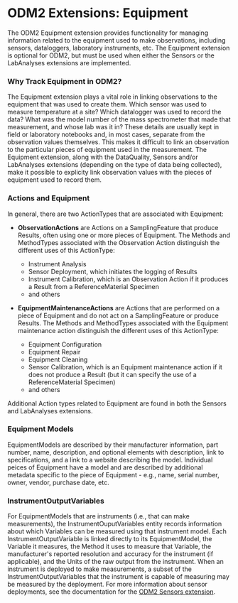 ODM2 Extensions: Equipment
==========================

The ODM2 Equipment extension provides functionality for managing information related to the equipment used to make observations, including sensors, dataloggers, laboratory instruments, etc.  The Equipment extension is optional for ODM2, but must be used when either the Sensors or the LabAnalyses extensions are implemented. 

### Why Track Equipment in ODM2? ###
The Equipment extension plays a vital role in linking observations to the equipment that was used to create them. Which sensor was used to measure temperature at a site? Which datalogger was used to record the data? What was the model number of the mass spectrometer that made that measurement, and whose lab was it in? These details are usually kept in field or laboratory notebooks and, in most cases, separate from the observation values themselves. This makes it difficult to link an observation to the particular pieces of equipment used in the measurement. The Equipment extension, along with the DataQuality, Sensors and/or LabAnalyses extensions (depending on the type of data being collected), make it possible to explicity link observation values with the pieces of equipment used to record them.

### Actions and Equipment ###
In general, there are two ActionTypes that are associated with Equipment:

* **ObservationActions** are Actions on a SamplingFeature that produce Results, often using one or more pieces of Equipment. The Methods and MethodTypes associated with the Observation Action distinguish the different uses of this ActionType:
  * Instrument Analysis
  * Sensor Deployment, which initiates the logging of Results
  * Instrument Calibration, which is an Observation Action if it produces a Result from a ReferenceMaterial Specimen
  * and others

* **EquipmentMaintenanceActions** are Actions that are performed on a piece of Equipment and do not act on a SamplingFeature or produce Results.  The Methods and MethodTypes associated with the Equipment maintenance action distinguish the different uses of this ActionType:
  * Equipment Configuration
  * Equipment Repair
  * Equipment Cleaning
  * Sensor Calibration, which is an Equipment maintenance action if it does not produce a Result (but it can specify the use of a ReferenceMaterial Specimen)
  * and others

Additional Action types related to Equipment are found in both the Sensors and LabAnalyses extensions. 

### Equipment Models ###
EquipmentModels are described by their manufacturer information, part number, name, description, and optional elements with description, link to specifications, and a link to a website describing the model. Individual peices of Equipment have a model and are described by additional metadata specific to the piece of Equipment - e.g., name, serial number, owner, vendor, purchase date, etc.

### InstrumentOutputVariables
For EquipmentModels that are instruments (i.e., that can make measurements), the InstrumentOuputVariables entity records information about which Variables can be measured using that instrument model. Each InstrumentOutputVariable is linked directly to its EquipmentModel, the Variable it measures, the Method it uses to measure that Variable, the manufacturer's reported resolution and accuracy for the instrument (if applicable), and the Units of the raw output from the instrument. When an instrument is deployed to make measurements, a subset of the InstrumentOutputVariables that the instrument is capable of measuring may be measured by the deployment. For more information about sensor deployments, see the documentation for the [ODM2 Sensors extension](ext_Sensors.md).
